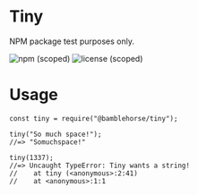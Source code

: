 # Tiny
NPM package test purposes only.

![npm (scoped)](https://img.shields.io/npm/v/@sujancse/tiny.svg)
![license (scoped)](https://img.shields.io/github/license/sujancse/tiny.svg)

# Usage
```
const tiny = require("@bamblehorse/tiny");

tiny("So much space!");
//=> "Somuchspace!"

tiny(1337);
//=> Uncaught TypeError: Tiny wants a string!
//    at tiny (<anonymous>:2:41)
//    at <anonymous>:1:1
```


